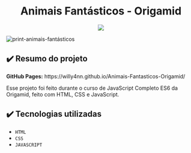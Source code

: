 <h1 align="center"> Animais Fantásticos - Origamid </h1>

<p align="center">
  <img src="https://img.shields.io/badge/STATUS-CONCLUÍDO-brightgreen""/>
</p>

![print-animais-fantásticos](https://user-images.githubusercontent.com/101363317/218284846-7c44fbc6-2532-4942-b0da-89b7f3ab612f.PNG)

<h2> ✔️ Resumo do projeto </h2>
<p><b>GitHub Pages:</b> https://willy4nn.github.io/Animais-Fantasticos-Origamid/ </p>
<p> Esse projeto foi feito durante o curso de JavaScript Completo ES6 da Origamid, feito com HTML, CSS e JavaScript. </p>

<h2> ✔️ Tecnologias utilizadas </h2>

- ``HTML``
- ``CSS``
- ``JAVASCRIPT``

